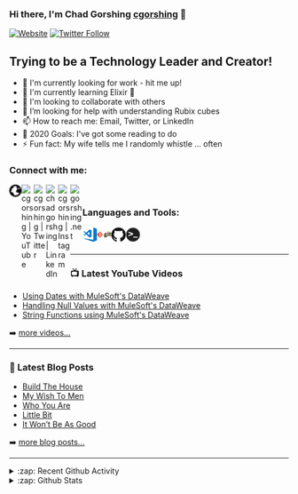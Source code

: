 <!--
**cgorshing/cgorshing** is a ✨ _special_ ✨ repository because its `README.md` (this file) appears on your GitHub profile.

Here are some ideas to get you started:

- 🔭 I’m currently working on ...
- 🌱 I’m currently learning ...
- 👯 I’m looking to collaborate on ...
- 🤔 I’m looking for help with ...
- 💬 Ask me about ...
- 📫 How to reach me: ...
- 😄 Pronouns: ...
- ⚡ Fun fact: ...
-->



### Hi there, I'm Chad Gorshing [cgorshing][website] 👋

[![Website](https://img.shields.io/website?label=gorshing.net&style=for-the-badge&url=https%3A%2F%2Fcodestackr.com)](https://gorshing.net)
[![Twitter Follow](https://img.shields.io/twitter/follow/cgorshing?color=1DA1F2&logo=twitter&style=for-the-badge)](https://twitter.com/intent/follow?original_referer=https%3A%2F%2Fgithub.com%2Fcgorshing&screen_name=cgorshing)

## Trying to be a Technology Leader and Creator!

- 🔭 I'm currently looking for work - hit me up!
- 🌱 I'm currently learning Elixir 🤣
- 👯 I'm looking to collaborate with others
- 🤔 I’m looking for help with understanding Rubix cubes
- 📫 How to reach me: Email, Twitter, or LinkedIn
- 🥅 2020 Goals: I've got some reading to do
- ⚡ Fun fact: My wife tells me I randomly whistle ... often

### Connect with me:

[<img align="left" alt="gorshing.net" width="22px" src="https://raw.githubusercontent.com/iconic/open-iconic/master/svg/globe.svg" />][website]
[<img align="left" alt="cgorshing | YouTube" width="22px" src="https://cdn.jsdelivr.net/npm/simple-icons@v3/icons/youtube.svg" />][youtube]
[<img align="left" alt="cgorshing | Twitter" width="22px" src="https://cdn.jsdelivr.net/npm/simple-icons@v3/icons/twitter.svg" />][twitter]
[<img align="left" alt="chadgorshing | LinkedIn" width="22px" src="https://cdn.jsdelivr.net/npm/simple-icons@v3/icons/linkedin.svg" />][linkedin]
[<img align="left" alt="cgorshing | Instagram" width="22px" src="https://cdn.jsdelivr.net/npm/simple-icons@v3/icons/instagram.svg" />][instagram]
[<img align="left" alt="gorshing.net" width="22px" src="https://cdn.jsdelivr.net/npm/simple-icons@v3/icons/about-dot-me.svg" />][aboutdotme]

<br />

### Languages and Tools:

<img align="left" alt="Visual Studio Code" width="26px" src="https://raw.githubusercontent.com/github/explore/80688e429a7d4ef2fca1e82350fe8e3517d3494d/topics/visual-studio-code/visual-studio-code.png" />
<img align="left" alt="Git" width="26px" src="https://raw.githubusercontent.com/github/explore/80688e429a7d4ef2fca1e82350fe8e3517d3494d/topics/git/git.png" />
<img align="left" alt="GitHub" width="26px" src="https://raw.githubusercontent.com/github/explore/78df643247d429f6cc873026c0622819ad797942/topics/github/github.png" />
<img align="left" alt="Terminal" width="26px" src="https://raw.githubusercontent.com/github/explore/80688e429a7d4ef2fca1e82350fe8e3517d3494d/topics/terminal/terminal.png" />

<br />
<br />

---

### 📺 Latest YouTube Videos

<!-- YOUTUBE:START -->
- [Using Dates with MuleSoft's DataWeave](https://www.youtube.com/watch?v=tNCqzFEq9IY)
- [Handling Null Values with MuleSoft's DataWeave](https://www.youtube.com/watch?v=REEHw1uu0-M)
- [String Functions using MuleSoft's DataWeave](https://www.youtube.com/watch?v=xHrvCFJ5oew)
<!-- YOUTUBE:END -->

➡️ [more videos...](https://www.youtube.com/channel/UCRdDv2wUvAgqrZ4TB3MIXFQ)

---

### 📕 Latest Blog Posts

<!-- BLOG-POST-LIST:START -->
- [Build The House](https://gorshing.net/dailies/2020/10/build-the-house)
- [My Wish To Men](https://gorshing.net/dailies/2020/09/my-wish-to-men)
- [Who You Are](https://gorshing.net/dailies/2020/09/who-you-are)
- [Little Bit](https://gorshing.net/dailies/2020/09/litte-bit)
- [It Won’t Be As Good](https://gorshing.net/dailies/2020/09/it-wont-be-as-good)
<!-- BLOG-POST-LIST:END -->

➡️ [more blog posts...](https://gorshing.net)

---

<details>
  <summary>:zap: Recent Github Activity</summary>
  
<!--RECENT_ACTIVITY:last_update-->
Last Updated: Monday, June 28th, 2021, 4:05:27 AM
<!--RECENT_ACTIVITY:last_update_end-->

<!--RECENT_ACTIVITY:start-->
1. 📔 Created new repository [cgorshing/foo](https://github.com/cgorshing/foo)
2. 💪 Opened PR [#140](https://github.com/puppetlabs/puppetlabs-rsync/pull/140) in [puppetlabs/puppetlabs-rsync](https://github.com/puppetlabs/puppetlabs-rsync)
3. 🔱 Forked [cgorshing/puppetlabs-rsync](https://github.com/cgorshing/puppetlabs-rsync) from [puppetlabs/puppetlabs-rsync](https://github.com/puppetlabs/puppetlabs-rsync)
4. 🎉 Merged PR [#4](https://github.com/mule-lint/mule-lint.github.io/pull/4) in [mule-lint/mule-lint.github.io](https://github.com/mule-lint/mule-lint.github.io)
5. 🎉 Merged PR [#3](https://github.com/mule-lint/mule-lint.github.io/pull/3) in [mule-lint/mule-lint.github.io](https://github.com/mule-lint/mule-lint.github.io)
<!--RECENT_ACTIVITY:end-->


</details>

<details>
  <summary>:zap: Github Stats</summary>

  <img align="left" alt="cgorshing's Github Stats" src="https://github-readme-stats.codestackr.vercel.app/api?username=cgorshing&show_icons=true&hide_border=true" />

</details>

[website]: https://gorshing.net
[twitter]: https://twitter.com/cgorshing
[youtube]: https://www.youtube.com/channel/UCRdDv2wUvAgqrZ4TB3MIXFQ
[instagram]: https://instagram.com/cgorshing
[linkedin]: https://linkedin.com/in/chadgorshing
[aboutdotme]: https://about.me/cgorshing
